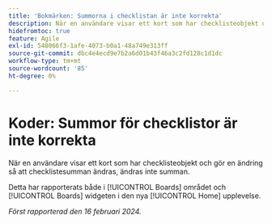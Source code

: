 ```yaml
---
title: 'Bokmärken: Summorna i checklistan är inte korrekta'
description: När en användare visar ett kort som har checklisteobjekt och gör en ändring så att checklistesumman ändras, ändras inte summan.
hidefromtoc: true
feature: Agile
exl-id: 548066f3-1afe-4073-b0a1-48a749e313ff
source-git-commit: dbc4e4ecd9e7b2a6d01b43f46a3c2fd128c1d1dc
workflow-type: tm+mt
source-wordcount: '85'
ht-degree: 0%

---
```


# Koder: Summor för checklistor är inte korrekta

<!--

>[!NOTE]
>
>This issue was fixed on April 11, 2024.

-->

När en användare visar ett kort som har checklisteobjekt och gör en ändring så att checklistesumman ändras, ändras inte summan.

Detta har rapporterats både i [!UICONTROL Boards] området och [!UICONTROL Boards] widgeten i den nya [!UICONTROL Home] upplevelse.

_Först rapporterad den 16 februari 2024._
